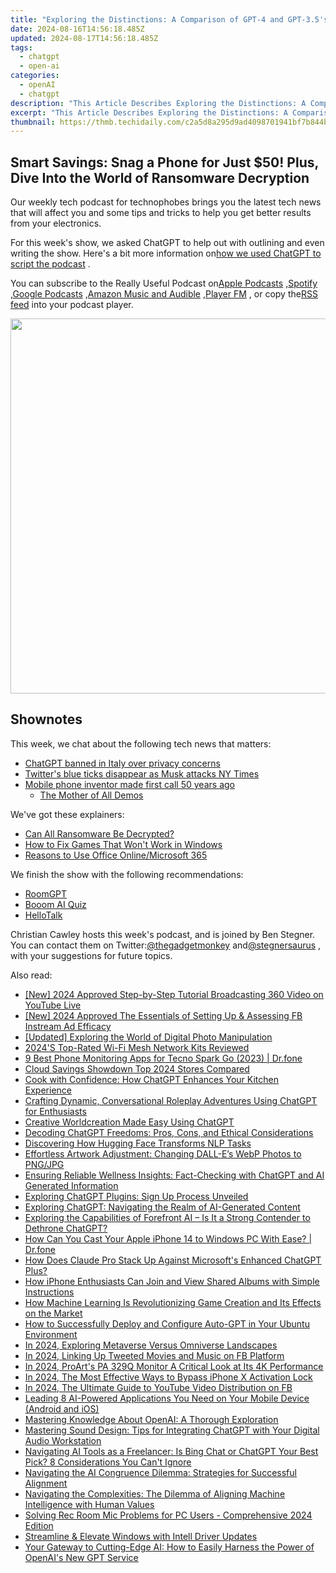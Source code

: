 ```yaml
---
title: "Exploring the Distinctions: A Comparison of GPT-4 and GPT-3.5's Top 5 Contrasts"
date: 2024-08-16T14:56:18.485Z
updated: 2024-08-17T14:56:18.485Z
tags:
  - chatgpt
  - open-ai
categories:
  - openAI
  - chatgpt
description: "This Article Describes Exploring the Distinctions: A Comparison of GPT-4 and GPT-3.5's Top 5 Contrasts"
excerpt: "This Article Describes Exploring the Distinctions: A Comparison of GPT-4 and GPT-3.5's Top 5 Contrasts"
thumbnail: https://thmb.techidaily.com/c2a5d8a295d9ad4098701941bf7b844bb3d03e72bb938f97ddf7a9d42ff93268.jpg
---
```


## Smart Savings: Snag a Phone for Just $50! Plus, Dive Into the World of Ransomware Decryption

 Our weekly tech podcast for technophobes brings you the latest tech news that will affect you and some tips and tricks to help you get better results from your electronics.

 For this week's show, we asked ChatGPT to help out with outlining and even writing the show. Here's a bit more information on[how we used ChatGPT to script the podcast](https://www.makeuseof.com/i-used-chatgpt-to-script-a-podcast-heres-what-happened/) .

 You can subscribe to the Really Useful Podcast on[Apple Podcasts](https://podcasts.apple.com/gb/podcast/the-really-useful-podcast/id1437847131?mt=2) ,[Spotify](https://open.spotify.com/show/283gDxLd6OTNEpRq6tN7ha) ,[Google Podcasts](https://www.google.com/podcasts?feed=aHR0cHM6Ly9hbmNob3IuZm0vcy8zMWJlNDcwL3BvZGNhc3QvcnNz) ,[Amazon Music and Audible](https://music.amazon.co.uk/podcasts/20ab73d4-5da2-46c7-a17f-dc6eb39bdb48/The-Really-Useful-Podcast) ,[Player FM](https://player.fm/series/the-really-useful-podcast-2491856) , or copy the[RSS feed](https://feeds.transistor.fm/the-really-useful-podcast) into your podcast player.

<!-- affiliate ads begin -->
<a href="https://appsumo.8odi.net/c/5597632/2075482/7443" target="_top" id="2075482"><img src="//a.impactradius-go.com/display-ad/7443-2075482" border="0" alt="" width="1200" height="600"/></a><img height="0" width="0" src="https://appsumo.8odi.net/i/5597632/2075482/7443" style="position:absolute;visibility:hidden;" border="0" />
<!-- affiliate ads end -->
## Shownotes

This week, we chat about the following tech news that matters:

* [ChatGPT banned in Italy over privacy concerns](https://www.bbc.co.uk/news/technology-65139406)
* [Twitter's blue ticks disappear as Musk attacks NY Times](https://www.bbc.co.uk/news/technology-65156216)
* [Mobile phone inventor made first call 50 years ago](https://www.bbc.co.uk/news/technology-65112048)  
  * [The Mother of All Demos](https://www.youtube.com/watch?v=B6rKUf9DWRI)

We've got these explainers:

* [Can All Ransomware Be Decrypted?](https://www.makeuseof.com/can-all-ransomware-be-decrypted/)
* [How to Fix Games That Won't Work in Windows](https://www.makeuseof.com/fix-games-not-working-windows/)
* [Reasons to Use Office Online/Microsoft 365](https://www.makeuseof.com/tag/dont-pay-word-5-reasons-use-office-online/)

We finish the show with the following recommendations:

* [RoomGPT](http://https://www.roomgpt.io/)
* [Booom AI Quiz](https://booom.ai/)
* [HelloTalk](https://www.hellotalk.com/?lang=en)

 Christian Cawley hosts this week's podcast, and is joined by Ben Stegner. You can contact them on Twitter:[@thegadgetmonkey](https://twitter.com/thegadgetmonkey) and[@stegnersaurus](https://twitter.com/stegnersaurus) , with your suggestions for future topics.


<ins class="adsbygoogle"
     style="display:block"
     data-ad-format="autorelaxed"
     data-ad-client="ca-pub-7571918770474297"
     data-ad-slot="1223367746"></ins>



<ins class="adsbygoogle"
     style="display:block"
     data-ad-client="ca-pub-7571918770474297"
     data-ad-slot="8358498916"
     data-ad-format="auto"
     data-full-width-responsive="true"></ins>

<span class="atpl-alsoreadstyle">Also read:</span>
<div><ul>
<li><a href="https://youtube-zero.techidaily.com/024-approved-step-by-step-tutorial-broadcasting-360-video-on-youtube-live/"><u>[New] 2024 Approved  Step-by-Step Tutorial  Broadcasting 360 Video on YouTube Live</u></a></li>
<li><a href="https://facebook-video-content.techidaily.com/new-2024-approved-the-essentials-of-setting-up-and-assessing-fb-instream-ad-efficacy/"><u>[New] 2024 Approved  The Essentials of Setting Up & Assessing FB Instream Ad Efficacy</u></a></li>
<li><a href="https://some-techniques.techidaily.com/updated-exploring-the-world-of-digital-photo-manipulation/"><u>[Updated] Exploring the World of Digital Photo Manipulation</u></a></li>
<li><a href="https://buynow-reviews.techidaily.com/2024s-top-rated-wi-fi-mesh-network-kits-reviewed/"><u>2024'S Top-Rated Wi-Fi Mesh Network Kits Reviewed</u></a></li>
<li><a href="https://android-location-track.techidaily.com/9-best-phone-monitoring-apps-for-tecno-spark-go-2023-drfone-by-drfone-virtual-android/"><u>9 Best Phone Monitoring Apps for Tecno Spark Go (2023) | Dr.fone</u></a></li>
<li><a href="https://extra-tips.techidaily.com/cloud-savings-showdown-top-2024-stores-compared/"><u>Cloud Savings Showdown  Top 2024 Stores Compared</u></a></li>
<li><a href="https://tech-revival.techidaily.com/cook-with-confidence-how-chatgpt-enhances-your-kitchen-experience/"><u>Cook with Confidence: How ChatGPT Enhances Your Kitchen Experience</u></a></li>
<li><a href="https://tech-revival.techidaily.com/crafting-dynamic-conversational-roleplay-adventures-using-chatgpt-for-enthusiasts/"><u>Crafting Dynamic, Conversational Roleplay Adventures Using ChatGPT for Enthusiasts</u></a></li>
<li><a href="https://tech-revival.techidaily.com/creative-worldcreation-made-easy-using-chatgpt/"><u>Creative Worldcreation Made Easy Using ChatGPT</u></a></li>
<li><a href="https://tech-revival.techidaily.com/decoding-chatgpt-freedoms-pros-cons-and-ethical-considerations/"><u>Decoding ChatGPT Freedoms: Pros, Cons, and Ethical Considerations</u></a></li>
<li><a href="https://tech-revival.techidaily.com/discovering-how-hugging-face-transforms-nlp-tasks/"><u>Discovering How Hugging Face Transforms NLP Tasks</u></a></li>
<li><a href="https://tech-revival.techidaily.com/effortless-artwork-adjustment-changing-dall-es-webp-photos-to-pngjpg/"><u>Effortless Artwork Adjustment: Changing DALL-E’s WebP Photos to PNG/JPG</u></a></li>
<li><a href="https://tech-revival.techidaily.com/ensuring-reliable-wellness-insights-fact-checking-with-chatgpt-and-ai-generated-information/"><u>Ensuring Reliable Wellness Insights: Fact-Checking with ChatGPT and AI Generated Information</u></a></li>
<li><a href="https://tech-revival.techidaily.com/exploring-chatgpt-plugins-sign-up-process-unveiled/"><u>Exploring ChatGPT Plugins: Sign Up Process Unveiled</u></a></li>
<li><a href="https://tech-revival.techidaily.com/exploring-chatgpt-navigating-the-realm-of-ai-generated-content/"><u>Exploring ChatGPT: Navigating the Realm of AI-Generated Content</u></a></li>
<li><a href="https://tech-revival.techidaily.com/exploring-the-capabilities-of-forefront-ai-is-it-a-strong-contender-to-dethrone-chatgpt/"><u>Exploring the Capabilities of Forefront AI – Is It a Strong Contender to Dethrone ChatGPT?</u></a></li>
<li><a href="https://screen-mirror.techidaily.com/how-can-you-cast-your-apple-iphone-14-to-windows-pc-with-ease-drfone-by-drfone-ios/"><u>How Can You Cast Your Apple iPhone 14 to Windows PC With Ease? | Dr.fone</u></a></li>
<li><a href="https://tech-revival.techidaily.com/how-does-claude-pro-stack-up-against-microsofts-enhanced-chatgpt-plus/"><u>How Does Claude Pro Stack Up Against Microsoft's Enhanced ChatGPT Plus?</u></a></li>
<li><a href="https://techtrends.techidaily.com/how-iphone-enthusiasts-can-join-and-view-shared-albums-with-simple-instructions/"><u>How iPhone Enthusiasts Can Join and View Shared Albums with Simple Instructions</u></a></li>
<li><a href="https://tech-revival.techidaily.com/how-machine-learning-is-revolutionizing-game-creation-and-its-effects-on-the-market/"><u>How Machine Learning Is Revolutionizing Game Creation and Its Effects on the Market</u></a></li>
<li><a href="https://tech-revival.techidaily.com/how-to-successfully-deploy-and-configure-auto-gpt-in-your-ubuntu-environment/"><u>How to Successfully Deploy and Configure Auto-GPT in Your Ubuntu Environment</u></a></li>
<li><a href="https://some-techniques.techidaily.com/in-2024-exploring-metaverse-versus-omniverse-landscapes/"><u>In 2024, Exploring Metaverse Versus Omniverse Landscapes</u></a></li>
<li><a href="https://twitter-videos.techidaily.com/in-2024-linking-up-tweeted-movies-and-music-on-fb-platform/"><u>In 2024, Linking Up Tweeted Movies and Music on FB Platform</u></a></li>
<li><a href="https://extra-guidance.techidaily.com/in-2024-proarts-pa-329q-monitor-a-critical-look-at-its-4k-performance/"><u>In 2024, ProArt's PA 329Q Monitor  A Critical Look at Its 4K Performance</u></a></li>
<li><a href="https://activate-lock.techidaily.com/in-2024-the-most-effective-ways-to-bypass-iphone-x-activation-lock-by-drfone-ios/"><u>In 2024, The Most Effective Ways to Bypass iPhone X Activation Lock</u></a></li>
<li><a href="https://facebook-video-recording.techidaily.com/in-2024-the-ultimate-guide-to-youtube-video-distribution-on-fb/"><u>In 2024, The Ultimate Guide to YouTube Video Distribution on FB</u></a></li>
<li><a href="https://tech-revival.techidaily.com/leading-8-ai-powered-applications-you-need-on-your-mobile-device-android-and-ios/"><u>Leading 8 AI-Powered Applications You Need on Your Mobile Device (Android and iOS)</u></a></li>
<li><a href="https://tech-revival.techidaily.com/mastering-knowledge-about-openai-a-thorough-exploration/"><u>Mastering Knowledge About OpenAI: A Thorough Exploration</u></a></li>
<li><a href="https://tech-revival.techidaily.com/mastering-sound-design-tips-for-integrating-chatgpt-with-your-digital-audio-workstation/"><u>Mastering Sound Design: Tips for Integrating ChatGPT with Your Digital Audio Workstation</u></a></li>
<li><a href="https://tech-revival.techidaily.com/navigating-ai-tools-as-a-freelancer-is-bing-chat-or-chatgpt-your-best-pick-8-considerations-you-cant-ignore/"><u>Navigating AI Tools as a Freelancer: Is Bing Chat or ChatGPT Your Best Pick? 8 Considerations You Can't Ignore</u></a></li>
<li><a href="https://tech-revival.techidaily.com/navigating-the-ai-congruence-dilemma-strategies-for-successful-alignment/"><u>Navigating the AI Congruence Dilemma: Strategies for Successful Alignment</u></a></li>
<li><a href="https://tech-revival.techidaily.com/navigating-the-complexities-the-dilemma-of-aligning-machine-intelligence-with-human-values/"><u>Navigating the Complexities: The Dilemma of Aligning Machine Intelligence with Human Values</u></a></li>
<li><a href="https://sound-issues.techidaily.com/solving-rec-room-mic-problems-for-pc-users-comprehensive-2024-edition/"><u>Solving Rec Room Mic Problems for PC Users - Comprehensive 2024 Edition</u></a></li>
<li><a href="https://driver-install.techidaily.com/streamline-and-elevate-windows-with-intell-driver-updates/"><u>Streamline & Elevate Windows with Intell Driver Updates</u></a></li>
<li><a href="https://tech-haven.techidaily.com/your-gateway-to-cutting-edge-ai-how-to-easily-harness-the-power-of-openais-new-gpt-service/"><u>Your Gateway to Cutting-Edge AI: How to Easily Harness the Power of OpenAI's New GPT Service</u></a></li>
</ul></div>
